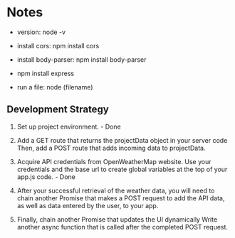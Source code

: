# Notes

- version: node -v
- install cors: npm install cors
- install body-parser: npm install body-parser
- npm install express

- run a file: node (filename)

## Development Strategy

1. Set up project environment. - Done

2. Add a GET route that returns the projectData object in your server code Then, add a POST route that adds incoming data to projectData.

3. Acquire API credentials from OpenWeatherMap website. Use your credentials and the base url to create global variables at the top of your app.js code. - Done

4. After your successful retrieval of the weather data, you will need to chain another Promise that makes a POST request to add the API data, as well as data entered by the user, to your app.

5. Finally, chain another Promise that updates the UI dynamically Write another async function that is called after the completed POST request.
